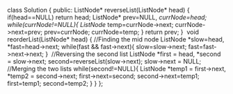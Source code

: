 class Solution {
public:
ListNode* reverseList(ListNode* head) {
if(head==NULL)
return head;
ListNode* prev=NULL, *currNode=head;
while(currNode!=NULL){
ListNode* temp=currNode->next;
currNode->next=prev;
prev=currNode;
currNode=temp;
}
return prev;
}
​
​
void reorderList(ListNode* head) {
//Finding the mid node
ListNode *slow=head, *fast=head->next;
while(fast && fast->next){
slow=slow->next;
fast=fast->next->next;
}
​
//Reversing the second list
ListNode *first = head, *second = slow->next;
second=reverseList(slow->next);
slow->next = NULL;
​
//Merging the two lists
while(second!=NULL){
ListNode *temp1 = first->next, *temp2 = second->next;
first->next=second;
second->next=temp1;
first=temp1;
second=temp2;
}
}
};